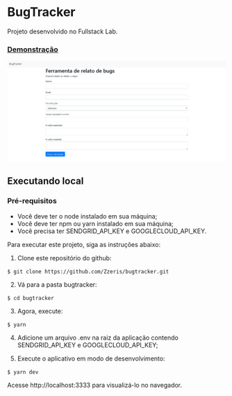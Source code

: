 # BugTracker
Projeto desenvolvido no Fullstack Lab.

### [Demonstração](https://bugtracker.zzeris.now.sh/)

![Screenshot 1](screenshot.png)

## Executando local

### Pré-requisitos

* Você deve ter o node instalado em sua máquina;
* Você deve ter npm ou yarn instalado em sua máquina;
* Você precisa ter SENDGRID_API_KEY e GOOGLECLOUD_API_KEY.

Para executar este projeto, siga as instruções abaixo:

1. Clone este repositório do github:

```
$ git clone https://github.com/Zzeris/bugtracker.git
```

2. Vá para a pasta bugtracker:

```
$ cd bugtracker
```

3. Agora, execute:

```
$ yarn
```

4. Adicione um arquivo .env na raiz da aplicação contendo SENDGRID_API_KEY e GOOGLECLOUD_API_KEY;

5. Execute o aplicativo em modo de desenvolvimento:

```
$ yarn dev
```

Acesse http://localhost:3333 para visualizá-lo no navegador.
